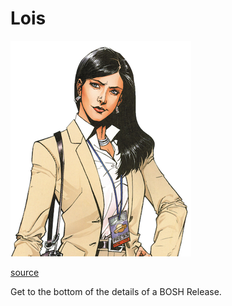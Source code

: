 # Lois

<img src="https://github.com/7hunderbird/lois/raw/master/images/LoisLane-1.png" width="289" title="Lois Lane" alt="Journalist for Daily Planet">

[source](https://en.wikipedia.org/wiki/Lois_Lane)

Get to the bottom of the details of a BOSH Release.
